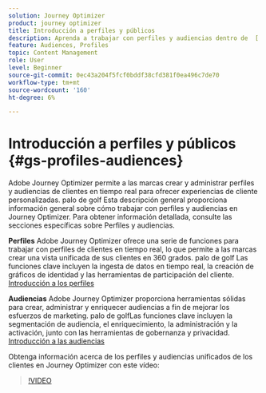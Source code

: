 ```yaml
---
solution: Journey Optimizer
product: journey optimizer
title: Introducción a perfiles y públicos
description: Aprenda a trabajar con perfiles y audiencias dentro de  [!DNL Journey Optimizer].
feature: Audiences, Profiles
topic: Content Management
role: User
level: Beginner
source-git-commit: 0ec43a204f5fcf0bddf38cfd381f0ea496c7de70
workflow-type: tm+mt
source-wordcount: '160'
ht-degree: 6%

---
```



# Introducción a perfiles y públicos {#gs-profiles-audiences}

Adobe Journey Optimizer permite a las marcas crear y administrar perfiles y audiencias de clientes en tiempo real para ofrecer experiencias de cliente personalizadas. palo de golf Esta descripción general proporciona información general sobre cómo trabajar con perfiles y audiencias en Journey Optimizer. Para obtener información detallada, consulte las secciones específicas sobre Perfiles y audiencias.

**Perfiles**
Adobe Journey Optimizer ofrece una serie de funciones para trabajar con perfiles de clientes en tiempo real, lo que permite a las marcas crear una vista unificada de sus clientes en 360 grados. palo de golf Las funciones clave incluyen la ingesta de datos en tiempo real, la creación de gráficos de identidad y las herramientas de participación del cliente. [Introducción a los perfiles](get-started-profiles.md)

**Audiencias**
Adobe Journey Optimizer proporciona herramientas sólidas para crear, administrar y enriquecer audiencias a fin de mejorar los esfuerzos de marketing. palo de golfLas funciones clave incluyen la segmentación de audiencia, el enriquecimiento, la administración y la activación, junto con las herramientas de gobernanza y privacidad. [Introducción a las audiencias](about-audiences.md)

Obtenga información acerca de los perfiles y audiencias unificados de los clientes en Journey Optimizer con este vídeo:

>[!VIDEO](https://video.tv.adobe.com/v/3432671?quality=12)
